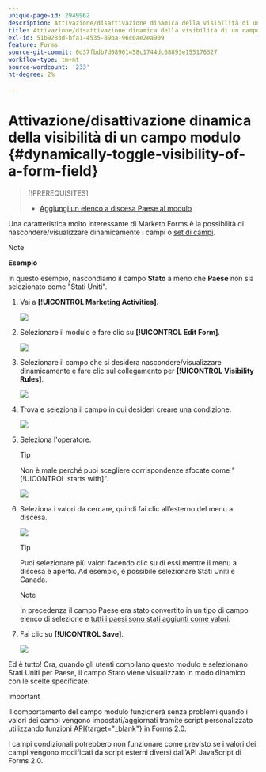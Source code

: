 ```yaml
---
unique-page-id: 2949962
description: Attivazione/disattivazione dinamica della visibilità di un campo modulo - Documentazione di Marketo - Documentazione del prodotto
title: Attivazione/disattivazione dinamica della visibilità di un campo modulo
exl-id: 51b9283d-bfa1-4535-89ba-96c0ae2ea909
feature: Forms
source-git-commit: 0d37fbdb7d08901458c1744dc68893e155176327
workflow-type: tm+mt
source-wordcount: '233'
ht-degree: 2%

---
```


# Attivazione/disattivazione dinamica della visibilità di un campo modulo {#dynamically-toggle-visibility-of-a-form-field}

>[!PREREQUISITES]
>
>* [Aggiungi un elenco a discesa Paese al modulo](/help/marketo/product-docs/demand-generation/forms/form-actions/add-a-country-picklist-to-your-form.md)

Una caratteristica molto interessante di Marketo Forms è la possibilità di nascondere/visualizzare dinamicamente i campi o [set di campi](/help/marketo/product-docs/demand-generation/forms/form-fields/add-a-fieldset-to-a-form.md).

>[!NOTE]
>
>**Esempio**
>
>In questo esempio, nascondiamo il campo **Stato** a meno che **Paese** non sia selezionato come &quot;Stati Uniti&quot;.

1. Vai a **[!UICONTROL Marketing Activities]**.

   ![](assets/login-marketing-activities-8.png)

1. Selezionare il modulo e fare clic su **[!UICONTROL Edit Form]**.

   ![](assets/editform-1.png)

1. Selezionare il campo che si desidera nascondere/visualizzare dinamicamente e fare clic sul collegamento per **[!UICONTROL Visibility Rules]**.

   ![](assets/image2014-9-15-15-3a16-3a0.png)

1. Trova e seleziona il campo in cui desideri creare una condizione.

   ![](assets/image2014-9-15-15-3a16-3a12.png)

1. Seleziona l&#39;operatore.

   >[!TIP]
   >
   >Non è male perché puoi scegliere corrispondenze sfocate come &quot;[!UICONTROL starts with]&quot;.

   ![](assets/image2014-9-15-15-3a16-3a50.png)

1. Seleziona i valori da cercare, quindi fai clic all’esterno del menu a discesa.

   ![](assets/image2014-9-15-15-3a17-3a4.png)

   >[!TIP]
   >
   >Puoi selezionare più valori facendo clic su di essi mentre il menu a discesa è aperto. Ad esempio, è possibile selezionare Stati Uniti e Canada.

   >[!NOTE]
   >
   >In precedenza il campo Paese era stato convertito in un tipo di campo elenco di selezione e [tutti i paesi sono stati aggiunti come valori](/help/marketo/product-docs/demand-generation/forms/form-actions/add-a-country-picklist-to-your-form.md).

1. Fai clic su **[!UICONTROL Save]**.

   ![](assets/image2014-9-15-15-3a18-3a15.png)

Ed è tutto! Ora, quando gli utenti compilano questo modulo e selezionano Stati Uniti per Paese, il campo Stato viene visualizzato in modo dinamico con le scelte specificate.

>[!IMPORTANT]
>
>Il comportamento del campo modulo funzionerà senza problemi quando i valori dei campi vengono impostati/aggiornati tramite script personalizzato utilizzando [funzioni API](https://experienceleague.adobe.com/en/docs/marketo-developer/marketo/javascriptapi/forms-api-reference){target="_blank"} in Forms 2.0.
>
>I campi condizionali potrebbero non funzionare come previsto se i valori dei campi vengono modificati da script esterni diversi dall’API JavaScript di Forms 2.0.
